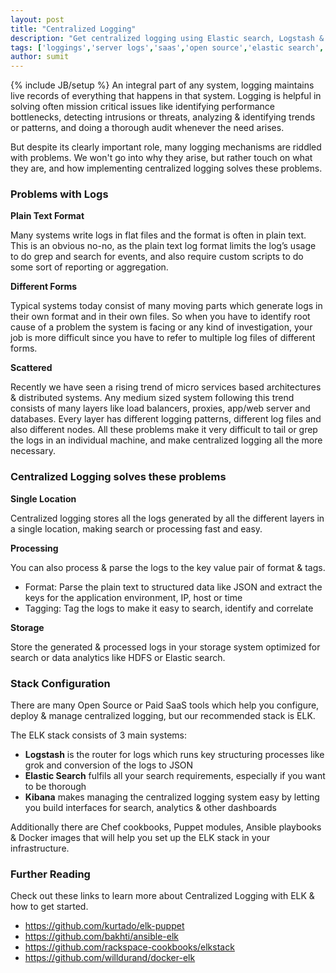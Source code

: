 ```yaml
---
layout: post
title: "Centralized Logging"
description: "Get centralized logging using Elastic search, Logstash & Kibana."
tags: ['loggings','server logs','saas','open source','elastic search','logstash ','kibana ','chef ','puppet ','ansible','docker','big data','real time analytics','intrusion detection']
author: sumit
---
```

{% include JB/setup %}
An integral part of any system, logging maintains live records of everything that happens in that system. Logging is helpful in solving often mission critical issues like identifying performance bottlenecks, detecting intrusions or threats, analyzing & identifying trends or patterns, and doing a thorough audit whenever the need arises.

But despite its clearly important role, many logging mechanisms are riddled with problems. We won't go into why they arise, but rather touch on what they are, and how implementing centralized logging solves these problems. 

### Problems with Logs

**Plain Text Format**

Many systems write logs in flat files and the format is often in plain text. This is an obvious no-no, as the plain text log format limits the log’s usage to do grep and search for events, and also require custom scripts to do some sort of reporting or aggregation.

**Different Forms**

Typical systems today consist of many moving parts which generate logs in their own format and in their own files. So when you have to identify root cause of a problem the system is facing or any kind of investigation, your job is more difficult since you have to refer to multiple log files of different forms.

**Scattered**

Recently we have seen a rising trend of micro services based architectures & distributed systems. Any medium sized system following this trend consists of many layers like load balancers, proxies, app/web server and databases. Every layer has different logging patterns, different log files and also different nodes. 
All these problems make it very difficult to tail or grep the logs in an individual machine, and make centralized logging all the more necessary.

### Centralized Logging solves these problems

**Single Location**

Centralized logging stores all the logs generated by all the different layers in a single location, making search or processing fast and easy.

**Processing**

You can also process & parse the logs to the key value pair of format & tags.

* Format: Parse the plain text to structured data like JSON and extract the keys for the application environment, IP, host or time
* Tagging: Tag the logs to make it easy to search, identify and correlate

**Storage**

Store the generated & processed logs in your storage system optimized for search or data analytics like HDFS or Elastic search.

### Stack Configuration

There are many Open Source or Paid SaaS tools which help you configure, deploy & manage centralized logging, but our recommended stack is ELK.

The ELK stack consists of 3 main systems:

* **Logstash** is the router for logs which runs key structuring processes like grok and conversion of the logs to JSON
* **Elastic Search** fulfils all your search requirements, especially if you want to be thorough
* **Kibana** makes managing the centralized logging system easy by letting you build interfaces for search, analytics & other dashboards

Additionally there are Chef cookbooks, Puppet modules, Ansible playbooks & Docker images that will help you set up the ELK stack in your infrastructure.

### Further Reading

Check out these links to learn more about Centralized Logging with ELK & how to get started.

* https://github.com/kurtado/elk-puppet
* https://github.com/bakhti/ansible-elk
* https://github.com/rackspace-cookbooks/elkstack
* https://github.com/willdurand/docker-elk
